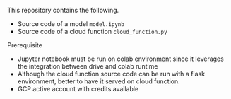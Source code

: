 This repository contains the following.
- Source code of a model `model.ipynb`
- Source code of a cloud function `cloud_function.py`

Prerequisite
- Jupyter notebook must be run on colab environment since it leverages the integration between drive and colab runtime
- Although the cloud function source code can be run with a flask environment, better to have it served on cloud function.
- GCP active account with credits available 